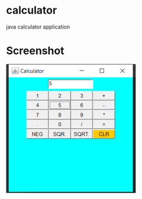 # calculator
java calculator application

# Screenshot

<img align="middle" alt="shrikrishna umbare | Linkedin" width="350px" src="Capture.PNG" />
